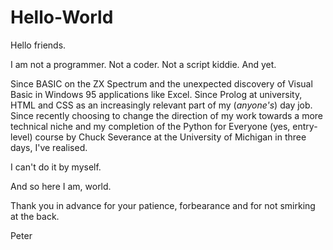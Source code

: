 # Hello-World

Hello friends.

I am not a programmer. Not a coder. Not a script kiddie. And yet.

Since BASIC on the ZX Spectrum and the unexpected discovery of Visual Basic in Windows 95 applications like Excel. Since Prolog at university, HTML and CSS as an increasingly relevant part of my (*anyone's*) day job. Since recently choosing to change the direction of my work towards a more technical niche and my completion of the Python for Everyone (yes, entry-level) course by Chuck Severance at the University of Michigan in three days, I've realised.

I can't do it by myself.

And so here I am, world.

Thank you in advance for your patience, forbearance and for not smirking at the back.

Peter
